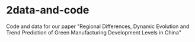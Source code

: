 # 2data-and-code
Code and data for our paper "Regional Differences, Dynamic Evolution and Trend Prediction of Green Manufacturing Development Levels in China"
